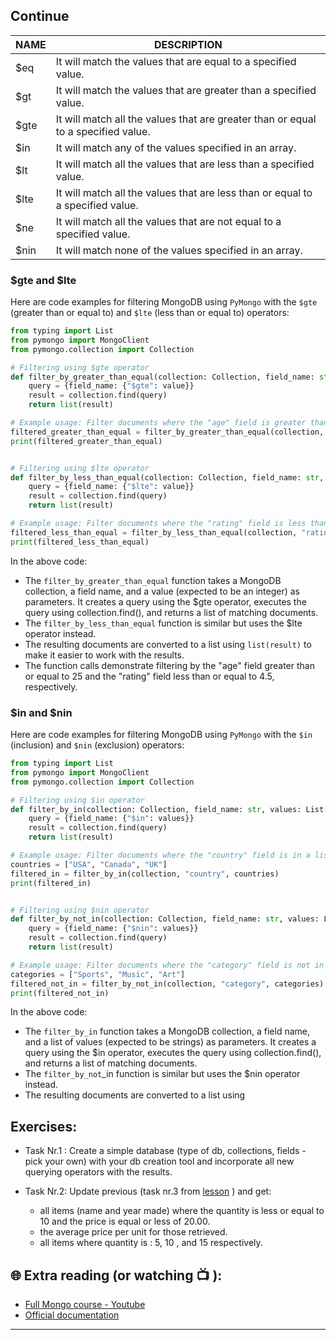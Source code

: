 ## Continue

<html><body>
<!--StartFragment-->

NAME | DESCRIPTION
-- | --
$eq | It will match the values that are equal to a specified value.
$gt | It will match the values that are greater than a specified value.
$gte | It will match all the values that are greater than or equal to a specified value.
$in | It will match any of the values specified in an array.
$lt | It will match all the values that are less than a specified value.
$lte | It will match all the values that are less than or equal to a specified value.
$ne | It will match all the values that are not equal to a specified value.
$nin | It will match none of the values specified in an array.

<!--EndFragment-->
</body>
</html>


###  $gte and $lte
Here are code examples for filtering MongoDB using `PyMongo` with the `$gte` (greater than or equal to) and `$lte` (less than or equal to) operators:

```python
from typing import List
from pymongo import MongoClient
from pymongo.collection import Collection

# Filtering using $gte operator
def filter_by_greater_than_equal(collection: Collection, field_name: str, value: int) -> List[dict]:
    query = {field_name: {"$gte": value}}
    result = collection.find(query)
    return list(result)

# Example usage: Filter documents where the "age" field is greater than or equal to 25
filtered_greater_than_equal = filter_by_greater_than_equal(collection, "age", 25)
print(filtered_greater_than_equal)


# Filtering using $lte operator
def filter_by_less_than_equal(collection: Collection, field_name: str, value: int) -> List[dict]:
    query = {field_name: {"$lte": value}}
    result = collection.find(query)
    return list(result)

# Example usage: Filter documents where the "rating" field is less than or equal to 4.5
filtered_less_than_equal = filter_by_less_than_equal(collection, "rating", 4.5)
print(filtered_less_than_equal)

```

In the above code:

 - The `filter_by_greater_than_equal` function takes a MongoDB collection, a field name, and a value (expected to be an integer) as parameters. It 
   creates 
   a query using the $gte operator, executes the query using collection.find(), and returns a list of matching documents.
 - The `filter_by_less_than_equal` function is similar but uses the $lte operator instead.
 - The resulting documents are converted to a list using `list(result)` to make it easier to work with the results.
 - The function calls demonstrate filtering by the "age" field greater than or equal to 25 and the "rating" field less than or equal to 4.5, 
   respectively.


###  $in and $nin
Here are code examples for filtering MongoDB using `PyMongo` with the `$in` (inclusion) and `$nin` (exclusion) operators:

```python
from typing import List
from pymongo import MongoClient
from pymongo.collection import Collection

# Filtering using $in operator
def filter_by_in(collection: Collection, field_name: str, values: List[str]) -> List[dict]:
    query = {field_name: {"$in": values}}
    result = collection.find(query)
    return list(result)

# Example usage: Filter documents where the "country" field is in a list of countries
countries = ["USA", "Canada", "UK"]
filtered_in = filter_by_in(collection, "country", countries)
print(filtered_in)


# Filtering using $nin operator
def filter_by_not_in(collection: Collection, field_name: str, values: List[str]) -> List[dict]:
    query = {field_name: {"$nin": values}}
    result = collection.find(query)
    return list(result)

# Example usage: Filter documents where the "category" field is not in a list of categories
categories = ["Sports", "Music", "Art"]
filtered_not_in = filter_by_not_in(collection, "category", categories)
print(filtered_not_in)

```

In the above code:

- The `filter_by_in` function takes a MongoDB collection, a field name, and a list of values (expected to be strings) as parameters. It creates a query 
  using the $in operator, executes the query using collection.find(), and returns a list of matching documents.
- The `filter_by_not`_in function is similar but uses the $nin operator instead.
- The resulting documents are converted to a list using


## Exercises: 

* Task Nr.1 :
  Create a simple database (type of db, collections, fields - pick your own) with your db creation tool and incorporate all new querying operators with the results.

* Task Nr.2: 
  Update previous (task nr.3 from [lesson](https://github.com/CodeAcademy-Online/python-new-material-level2/wiki/Mongo-DB---lesson-3:-Quering-%5BPart1%5D) ) and get: 
  - all items (name and year made) where the quantity is less or equal to 10 and the price is equal or less of 20.00.
  - the average price per unit for those retrieved. 
  - all items where quantity is : 5, 10 , and 15 respectively.
 
## 🌐  Extra reading (or watching 📺 ):

* [Full Mongo course - Youtube](https://www.youtube.com/watch?v=c2M-rlkkT5o)
* [Official documentation](https://www.mongodb.com/docs/)
***